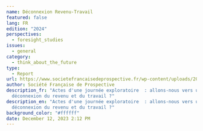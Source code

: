 ```yaml
---
name: Déconnexion Revenu-Travail
featured: false
lang: FR
edition: "2024"
perspectives:
  - foresight_studies
issues:
  - general
category:
  - think_about_the_future
type:
  - Report
url: https://www.societefrancaisedeprospective.fr/wp-content/uploads/2019/02/Synth%C3%A8se-JEX-revenu-travail-finale.pdf
author: Société Française de Prospective
description_fr: "Actes d'une journée exploratoire  : allons-nous vers une
  déconnexion du revenu et du travail ?"
description_en: "Actes d'une journée exploratoire  : allons-nous vers une
  déconnexion du revenu et du travail ?"
background_color: "#ffffff"
date: December 12, 2023 2:12 PM
---
```

